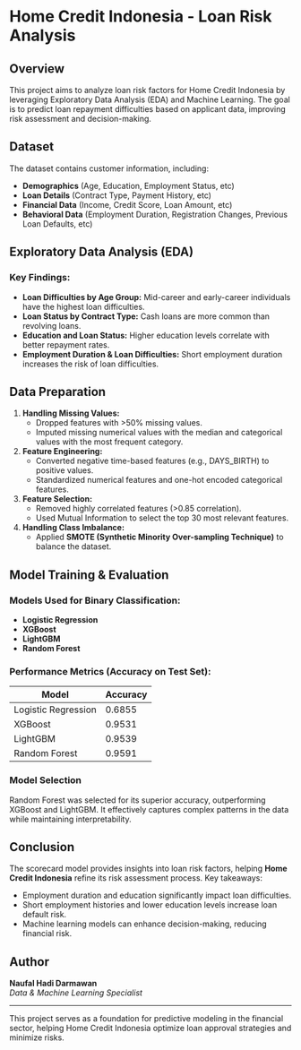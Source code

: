 # Home Credit Indonesia - Loan Risk Analysis

## Overview
This project aims to analyze loan risk factors for Home Credit Indonesia by leveraging Exploratory Data Analysis (EDA) and Machine Learning. The goal is to predict loan repayment difficulties based on applicant data, improving risk assessment and decision-making.

## Dataset
The dataset contains customer information, including:
- **Demographics** (Age, Education, Employment Status, etc)
- **Loan Details** (Contract Type, Payment History, etc)
- **Financial Data** (Income, Credit Score, Loan Amount, etc)
- **Behavioral Data** (Employment Duration, Registration Changes, Previous Loan Defaults, etc)

## Exploratory Data Analysis (EDA)
### Key Findings:
- **Loan Difficulties by Age Group:** Mid-career and early-career individuals have the highest loan difficulties.
- **Loan Status by Contract Type:** Cash loans are more common than revolving loans.
- **Education and Loan Status:** Higher education levels correlate with better repayment rates.
- **Employment Duration & Loan Difficulties:** Short employment duration increases the risk of loan difficulties.

## Data Preparation
1. **Handling Missing Values:**
   - Dropped features with >50% missing values.
   - Imputed missing numerical values with the median and categorical values with the most frequent category.
2. **Feature Engineering:**
   - Converted negative time-based features (e.g., DAYS_BIRTH) to positive values.
   - Standardized numerical features and one-hot encoded categorical features.
3. **Feature Selection:**
   - Removed highly correlated features (>0.85 correlation).
   - Used Mutual Information to select the top 30 most relevant features.
4. **Handling Class Imbalance:**
   - Applied **SMOTE (Synthetic Minority Over-sampling Technique)** to balance the dataset.

## Model Training & Evaluation
### **Models Used for Binary Classification:**
- **Logistic Regression**
- **XGBoost**
- **LightGBM**
- **Random Forest**

### **Performance Metrics (Accuracy on Test Set):**
| Model              | Accuracy |
|-------------------|----------|
| Logistic Regression | 0.6855 |
| XGBoost            | 0.9531 |
| LightGBM          | 0.9539 |
| Random Forest      | 0.9591 |

### **Model Selection**
Random Forest was selected for its superior accuracy, outperforming XGBoost and LightGBM. It effectively captures complex patterns in the data while maintaining interpretability.

## Conclusion
The scorecard model provides insights into loan risk factors, helping **Home Credit Indonesia** refine its risk assessment process. Key takeaways:
- Employment duration and education significantly impact loan difficulties.
- Short employment histories and lower education levels increase loan default risk.
- Machine learning models can enhance decision-making, reducing financial risk.


## Author
**Naufal Hadi Darmawan**  
*Data & Machine Learning Specialist*

---
This project serves as a foundation for predictive modeling in the financial sector, helping Home Credit Indonesia optimize loan approval strategies and minimize risks.

